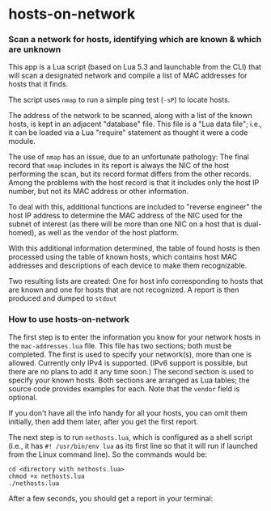 # hosts-on-network
### Scan a network for hosts, identifying which are known & which are unknown

This app is a Lua script (based on Lua 5.3 and launchable from the CLI) that 
will scan a designated network and compile a list of MAC addresses for hosts 
that it finds.

The script uses `nmap` to run a simple ping test (`-sP`) to locate hosts.

The address of the network to be scanned, along with a list of the known 
hosts, is kept in an adjacent "database" file.  This file is a "Lua data 
file"; i.e., it can be loaded via a Lua "require" statement as thought it 
were a code module.

The use of `nmap` has an issue, due to an unfortunate pathology: The final 
record that `nmap` includes in its report is always the NIC of the host 
performing the scan, but its record format differs from the other records. 
Among the problems with the host record is that it includes only the host 
IP number, but not its MAC address or other information.

To deal with this, additional functions are included to "reverse engineer" 
the host IP address to determine the MAC address of the NIC used for the 
subnet of interest (as there will be more than one NIC on a host that is 
dual-homed), as well as the vendor of the host platform.  

With this additional information determined, the table of found hosts is 
then processed using the table of known hosts, which contains host MAC 
addresses and descriptions of each device to make them recognizable.

Two resulting lists are created: One for host info corresponding to hosts
that are known and one for hosts that are not recognized.  A report is 
then produced and dumped to `stdout`

### How to use hosts-on-network
The first step is to enter the information you know for your network hosts 
in the `mac-addresses.lua` file.  This file has two sections; both must be 
completed.  The first is used to specify your network(s), more than one is 
allowed.  Currently only IPv4 is supported.  (IPv6 support is possible, but 
there are no plans to add it any time soon.)  The second section is used to 
specify your known hosts.  Both sections are arranged as Lua tables; the 
source code provides examples for each.  Note that the `vendor` field is 
optional.  

If you don't have all the info handy for all your hosts, you can omit them 
initially, then add them later, after you get the first report.

The next step is to run `nethosts.lua`, which is configured as a shell 
script (i.e., it has `#! /usr/bin/env lua` as its first line so that it 
will run if launched from the Linux command line).  So the commands would 
be:
```
cd <directory with nethosts.lua>
chmod +x nethosts.lua
./nethosts.lua
```

After a few seconds, you should get a report in your terminal:

